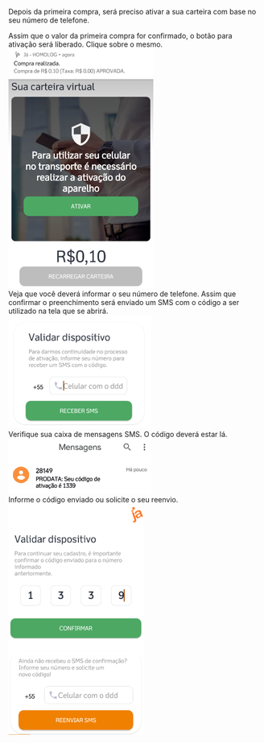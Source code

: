 Depois da primeira compra, será preciso ativar a sua carteira com base no seu número de telefone.

Assim que o valor da primeira compra for confirmado, o botão para ativação será liberado. Clique sobre o mesmo.
![image.png](/.attachments/image-27173e14-5cd1-4cd7-a661-148e56682901.png)<br>
Veja que você deverá informar o seu número de telefone. Assim que confirmar o preenchimento será enviado um SMS com o código a ser utilizado na tela que se abrirá.<br>
![image.png](/.attachments/image-89fccd53-ed34-4f18-ad52-b4d5124efb41.png)<br>
Verifique sua caixa de mensagens SMS. O código deverá estar lá.<br>
![image.png](/.attachments/image-d2818c68-02cf-40d9-ad80-83f1d1238fa6.png)<br>
Informe o código enviado ou solicite o seu reenvio.<br>
![image.png](/.attachments/image-e6a7893d-238a-4c34-8bc3-46e3ae2b8df9.png)<br><br>


